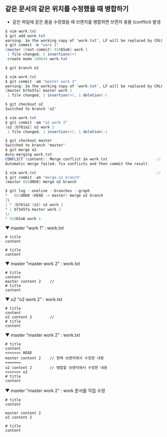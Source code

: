 ## 같은 문서의 같은 위치를 수정했을 때 병합하기
- 같은 파일에 같은 줄을 수정했을 때 브랜치를 병합하면 브랜치 충돌 (conflict) 발생

```c#
$ vim work.txt
$ git add work.txt
warning: in the working copy of 'work.txt', LF will be replaced by CRLF the next time Git touches it
$ git commit -m "work 1"
[master (root-commit) 910b5a6] work 1
 1 file changed, 5 insertions(+)
 create mode 100644 work.txt

$ git branch o2

$ vim work.txt
$ git commit -am "master work 2"
warning: in the working copy of 'work.txt', LF will be replaced by CRLF the next time Git touches it
[master b73e5fa] master work 2
 1 file changed, 1 insertion(+), 1 deletion(-)

$ git checkout o2
Switched to branch 'o2'

$ vim work.txt
$ git commit -am "o2 work 2"
[o2 2b761a2] o2 work 2
 1 file changed, 1 insertion(+), 1 deletion(-)

$ git checkout master
Switched to branch 'master'
$ git merge o2
Auto-merging work.txt
CONFLICT (content): Merge conflict in work.txt                      // 브랜치 충돌 발생
Automatic merge failed; fix conflicts and then commit the result.

$ vim work.txt                                                      // 직접 수정
$ git commit -am "merge o2 branch"
[master 882d0b0] merge o2 branch
```

```c#
$ git log --oneline --branches --graph
*   882d0b0 (HEAD -> master) merge o2 branch
|\
| * 2b761a2 (o2) o2 work 2
* | b73e5fa master work 2
|/
* 910b5a6 work 1
```

▼ master "work 1" : work.txt
```
# title
content

# title
content
```
▼ master "master work 2" : work.txt
```
# title
content
master content 2    //
# title
content
```
▼ o2 "o2 work 2" : work.txt
```
# title
content
o2 content 2        //
# title
content
```
▼ master "master work 2" : work.txt
```
# title
content
<<<<<<< HEAD
master content 2    // 현재 브랜치에서 수정한 내용
=======
o2 content 2        // 병합할 브랜치에서 수정한 내용
>>>>>>> o2
# title
content
```
▼ master "master work 2" : work 문서를 직접 수정
```
# title
content

master content 2
o2 content 2

# title
content
```
